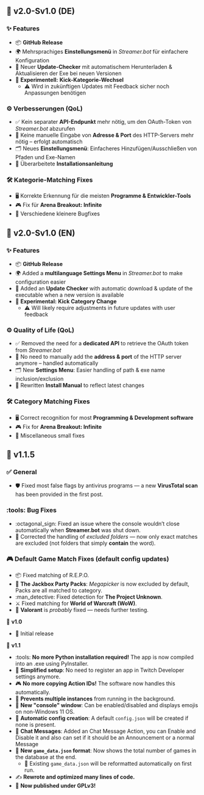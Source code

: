 ## :small_blue_diamond: **v2.0-Sv1.0 (DE)**

### ✨ Features
- 📦 **GitHub Release**
- 🌍 Mehrsprachiges **Einstellungsmenü** in *Streamer.bot* für einfachere Konfiguration  
- 🔄 Neuer **Update-Checker** mit automatischem Herunterladen & Aktualisieren der Exe bei neuen Versionen  
- 🧪 **Experimentell:** **Kick-Kategorie-Wechsel**  
  - ⚠️ Wird in zukünftigen Updates mit Feedback sicher noch Anpassungen benötigen  

### ⚙️ Verbesserungen (QoL)
- ✅ Kein separater **API-Endpunkt** mehr nötig, um den OAuth-Token von *Streamer.bot* abzurufen  
- 🔌 Keine manuelle Eingabe von **Adresse & Port** des HTTP-Servers mehr nötig – erfolgt automatisch  
- 🗂️ Neues **Einstellungsmenü**: Einfacheres Hinzufügen/Ausschließen von Pfaden und Exe-Namen  
- 📖 Überarbeitete **Installationsanleitung**  

### 🛠️ Kategorie-Matching Fixes
- 🖥️ Korrekte Erkennung für die meisten **Programme & Entwickler-Tools**  
- 🎮 Fix für **Arena Breakout: Infinite**  
- 🔧 Verschiedene kleinere Bugfixes  

## :small_blue_diamond: **v2.0-Sv1.0 (EN)**

### ✨ Features
- 📦 **GitHub Release**
- 🌍 Added a **multilanguage Settings Menu** in *Streamer.bot* to make configuration easier  
- 🔄 Added an **Update Checker** with automatic download & update of the executable when a new version is available  
- 🧪 **Experimental:** **Kick Category Change**  
  - ⚠️ Will likely require adjustments in future updates with user feedback  

### ⚙️ Quality of Life (QoL)
- ✅ Removed the need for a **dedicated API** to retrieve the OAuth token from *Streamer.bot*  
- 🔌 No need to manually add the **address & port** of the HTTP server anymore – handled automatically  
- 🗂️ New **Settings Menu**: Easier handling of path & exe name inclusion/exclusion  
- 📖 Rewritten **Install Manual** to reflect latest changes  

### 🛠️ Category Matching Fixes
- 🖥️ Correct recognition for most **Programming & Development software**  
- 🎮 Fix for **Arena Breakout: Infinite**  
- 🔧 Miscellaneous small fixes

## :small_blue_diamond: **v1.1.5**

### :white_check_mark: General
  - :shield: Fixed most false flags by antivirus programs — a new **VirusTotal scan** has been provided in the first post.

### :tools: Bug Fixes
  - :octagonal_sign: Fixed an issue where the console wouldn’t close automatically when **Streamer.bot** was shut down.  
  - :file_folder: Corrected the handling of *excluded folders* — now only exact matches are excluded (not folders that simply **contain** the word).

### :video_game: Default Game Match Fixes (default config updates)
  - :package: Fixed matching of R.E.P.O.  
  - :tada: **The Jackbox Party Packs**: *Megapicker* is now excluded by default, Packs are all matched to category.  
  - :man_detective: Fixed detection for **The Project Unknown**.  
  - :crossed_swords: Fixed matching for **World of Warcraft (WoW)**.  
  - :dart: **Valorant** is *probably* fixed — needs further testing.

:small_blue_diamond: **v1.0**  
- :tada: Initial release  

:small_blue_diamond: **v1.1**  
- :tools: **No more Python installation required!** The app is now compiled into an .exe using PyInstaller.  
- :rocket: **Simplified setup**: No need to register an app in Twitch Developer settings anymore.  
- :video_game: **No more copying Action IDs!** The software now handles this automatically.  
- :arrows_counterclockwise: **Prevents multiple instances** from running in the background.  
- :scroll: **New "console" window**: Can be enabled/disabled and displays emojis on non-Windows 11 OS.  
- :pencil: **Automatic config creation**: A default `config.json` will be created if none is present.  
- :speech_balloon: **Chat Messages**: Added an Chat Message Action, you can Enable and Disable it and also can set if it should be an Announcement or a normal Message
- :open_file_folder: **New `game_data.json` format**: Now shows the total number of games in the database at the end.  
  - :arrows_counterclockwise: Existing `game_data.json` will be reformatted automatically on first run.  
- ✍ **Rewrote and optimized many lines of code.**  
- :scroll: **Now published under GPLv3!**
